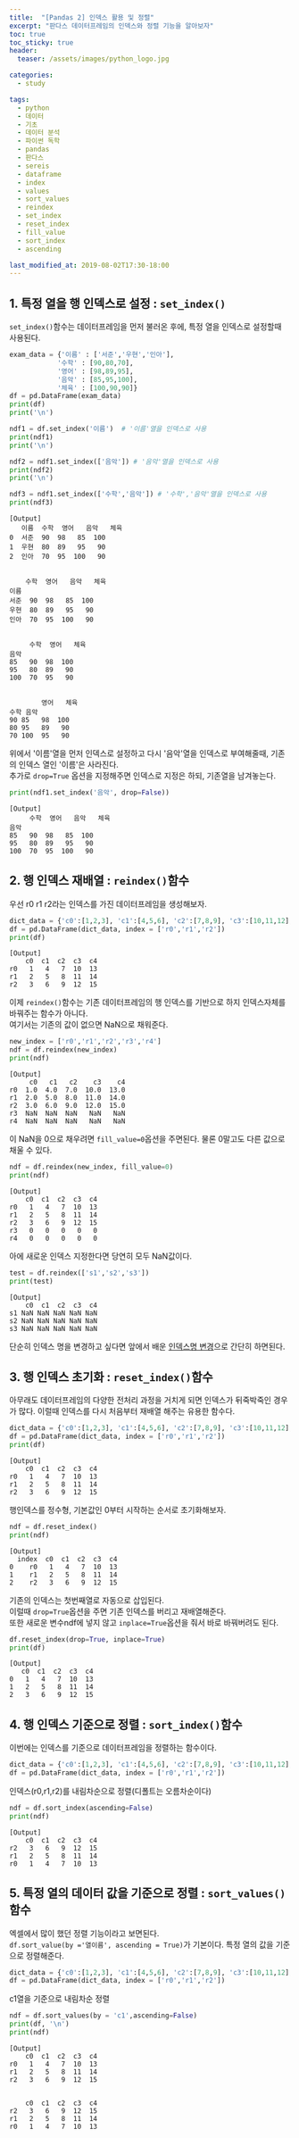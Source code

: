 ```yaml
---
title:  "[Pandas 2] 인덱스 활용 및 정렬"
excerpt: "판다스 데이터프레임의 인덱스와 정렬 기능을 알아보자"
toc: true
toc_sticky: true
header:
  teaser: /assets/images/python_logo.jpg

categories:
  - study

tags:
  - python
  - 데이터
  - 기초
  - 데이터 분석
  - 파이썬 독학
  - pandas
  - 판다스
  - sereis
  - dataframe
  - index
  - values
  - sort_values
  - reindex
  - set_index
  - reset_index
  - fill_value
  - sort_index
  - ascending

last_modified_at: 2019-08-02T17:30-18:00
---
```


## 1. 특정 열을 행 인덱스로 설정 : `set_index()`  

`set_index()`함수는 데이터프레임을 먼저 불러온 후에, 특정 열을 인덱스로 설정할때 사용된다.  

```python
exam_data = {'이름' : ['서준','우현','인아'],
            '수학' : [90,80,70],
            '영어' : [98,89,95],
            '음악' : [85,95,100],
            '체육' : [100,90,90]}
df = pd.DataFrame(exam_data)
print(df)
print('\n')

ndf1 = df.set_index('이름')  # '이름'열을 인덱스로 사용
print(ndf1)
print('\n')

ndf2 = ndf1.set_index(['음악']) # '음악'열을 인덱스로 사용
print(ndf2)
print('\n')

ndf3 = ndf1.set_index(['수학','음악']) # '수학','음악'열을 인덱스로 사용
print(ndf3)
```

	[Output]
       이름  수학  영어   음악   체육
    0  서준  90  98   85  100
    1  우현  80  89   95   90
    2  인아  70  95  100   90
    
    
        수학  영어   음악   체육
    이름                  
    서준  90  98   85  100
    우현  80  89   95   90
    인아  70  95  100   90
    
    
         수학  영어   체육
    음악              
    85   90  98  100
    95   80  89   90
    100  70  95   90
    
    
            영어   체육
    수학 음악          
    90 85   98  100
    80 95   89   90
    70 100  95   90
    

위에서 '이름'열을 먼저 인덱스로 설정하고 다시 '음악'열을 인덱스로 부여해줄때, 기존의 인덱스 열인 '이름'은 사라진다.  
추가로  `drop=True` 옵션을 지정해주면 인덱스로 지정은 하되, 기존열을 남겨놓는다.  

```python
print(ndf1.set_index('음악', drop=False))
```

	[Output]
         수학  영어   음악   체육
    음악                   
    85   90  98   85  100
    95   80  89   95   90
    100  70  95  100   90

## 2. 행 인덱스 재배열 : `reindex()`함수  

우선 r0 r1 r2라는 인덱스를 가진 데이터프레임을 생성해보자.  

```python
dict_data = {'c0':[1,2,3], 'c1':[4,5,6], 'c2':[7,8,9], 'c3':[10,11,12], 'c4':[13,14,15]}
df = pd.DataFrame(dict_data, index = ['r0','r1','r2'])
print(df)
```
	[Output]
        c0  c1  c2  c3  c4
    r0   1   4   7  10  13
    r1   2   5   8  11  14
    r2   3   6   9  12  15


이제 `reindex()`함수는 기존 데이터프레임의 행 인덱스를 기반으로 하지 인덱스자체를 바꿔주는 함수가 아니다.  
여기서는 기존의 값이 없으면 NaN으로 채워준다.  

```python
new_index = ['r0','r1','r2','r3','r4']
ndf = df.reindex(new_index)
print(ndf)
```
	[Output]
         c0   c1   c2    c3    c4
    r0  1.0  4.0  7.0  10.0  13.0
    r1  2.0  5.0  8.0  11.0  14.0
    r2  3.0  6.0  9.0  12.0  15.0
    r3  NaN  NaN  NaN   NaN   NaN
    r4  NaN  NaN  NaN   NaN   NaN

이 NaN을 0으로 채우려면 `fill_value=0`옵션을 주면된다. 물론 0말고도 다른 값으로 채울 수 있다.  

```python
ndf = df.reindex(new_index, fill_value=0)
print(ndf)
```
    [Output]
        c0  c1  c2  c3  c4
    r0   1   4   7  10  13
    r1   2   5   8  11  14
    r2   3   6   9  12  15
    r3   0   0   0   0   0
    r4   0   0   0   0   0
    


아에 새로운 인덱스 지정한다면 당연히 모두 NaN값이다.  
```python
test = df.reindex(['s1','s2','s3'])
print(test)
```
	[Output]
        c0  c1  c2  c3  c4
    s1 NaN NaN NaN NaN NaN
    s2 NaN NaN NaN NaN NaN
    s3 NaN NaN NaN NaN NaN	

단순히 인덱스 명을 변경하고 싶다면 앞에서 배운 [인덱스명 변경](https://yganalyst.github.io/study/Pd_1/#2-3-%ED%96%89%EC%97%B4-%EC%9D%B4%EB%A6%84-%EB%B3%80%EA%B2%BD--%EA%B8%B0%EB%B3%B8)으로 간단히 하면된다.  



## 3. 행 인덱스 초기화 : `reset_index()`함수  

아무래도 데이터프레임의 다양한 전처리 과정을 거치게 되면 인덱스가 뒤죽박죽인 경우가 많다. 이럴때 인덱스를 다시 처음부터 재배열 해주는 유용한 함수다.  

```python
dict_data = {'c0':[1,2,3], 'c1':[4,5,6], 'c2':[7,8,9], 'c3':[10,11,12], 'c4':[13,14,15]}
df = pd.DataFrame(dict_data, index = ['r0','r1','r2'])
print(df)
```
	[Output]
        c0  c1  c2  c3  c4
    r0   1   4   7  10  13
    r1   2   5   8  11  14
    r2   3   6   9  12  15


행인덱스를 정수형, 기본값인 0부터 시작하는 순서로 초기화해보자.  

```python
ndf = df.reset_index()
print(ndf)
```
    [Output]
      index  c0  c1  c2  c3  c4
    0    r0   1   4   7  10  13
    1    r1   2   5   8  11  14
    2    r2   3   6   9  12  15
    
기존의 인덱스는 첫번째열로 자동으로 삽입된다.  
이럴때 `drop=True`옵션을 주면 기존 인덱스를 버리고 재배열해준다.  
또한 새로운 변수ndf에 넣지 않고 `inplace=True`옵션을 줘서 바로 바꿔버려도 된다. 


```python
df.reset_index(drop=True, inplace=True)
print(df)
```
	[Output]
       c0  c1  c2  c3  c4
    0   1   4   7  10  13
    1   2   5   8  11  14
    2   3   6   9  12  15


## 4. 행 인덱스 기준으로 정렬 : `sort_index()`함수  

이번에는 인덱스를 기준으로 데이터프레임을 정렬하는 함수이다.  

```python
dict_data = {'c0':[1,2,3], 'c1':[4,5,6], 'c2':[7,8,9], 'c3':[10,11,12], 'c4':[13,14,15]}
df = pd.DataFrame(dict_data, index = ['r0','r1','r2'])
```

인덱스(r0,r1,r2)를 내림차순으로 정렬(디폴트는 오름차순이다)  

```python
ndf = df.sort_index(ascending=False)
print(ndf)
```
    [Output]
        c0  c1  c2  c3  c4
    r2   3   6   9  12  15
    r1   2   5   8  11  14
    r0   1   4   7  10  13
    

## 5.  특정 열의 데이터 값을 기준으로 정렬 : `sort_values()`함수  

엑셀에서 많이 했던 정렬 기능이라고 보면된다.  
`df.sort_value(by ='열이름', ascending = True)`가 기본이다. 특정 열의 값을 기준으로 정렬해준다.  

```python
dict_data = {'c0':[1,2,3], 'c1':[4,5,6], 'c2':[7,8,9], 'c3':[10,11,12], 'c4':[13,14,15]}
df = pd.DataFrame(dict_data, index = ['r0','r1','r2'])
```

c1열을 기준으로 내림차순 정렬  
```python
ndf = df.sort_values(by = 'c1',ascending=False)
print(df, '\n')
print(ndf)
```
	[Output]
        c0  c1  c2  c3  c4
    r0   1   4   7  10  13
    r1   2   5   8  11  14
    r2   3   6   9  12  15
    
    
        c0  c1  c2  c3  c4
    r2   3   6   9  12  15
    r1   2   5   8  11  14
    r0   1   4   7  10  13
    



